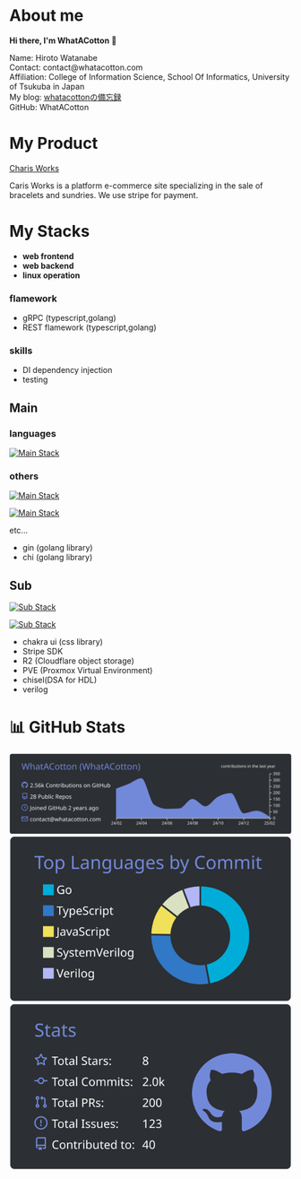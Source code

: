 # About me
**Hi there, I'm WhatACotton** 👋

<p>Name: Hiroto Watanabe<br/>
Contact: contact@whatacotton.com<br/>
Affiliation: College of Information Science, School Of Informatics, University of Tsukuba in Japan<br/>
My blog: <a href="https://blog.whatacotton.com/p/intro">whatacottonの備忘録</a><br/>
GitHub: WhatACotton</p>


# My Product

[Charis Works](https://charis.works)

Caris Works is a platform e-commerce site specializing in the sale of bracelets and sundries. We use stripe for payment.

# My Stacks
- **web frontend**
- **web backend**
- **linux operation**

### flamework

- gRPC (typescript,golang)
- REST flamework (typescript,golang)

### skills

- DI dependency injection
- testing


## Main

### languages
[![Main Stack](https://skillicons.dev/icons?i=ts,go,python,cpp,c)](https://skillicons.dev)

### others
[![Main Stack](https://skillicons.dev/icons?i=arch,ubuntu,linux,obsidian,mysql,github,githubactions,docker)](https://skillicons.dev)

[![Main Stack](https://skillicons.dev/icons?i=react,vite,next,cloudflare,flask)](https://skillicons.dev)

etc...

- gin (golang library)
- chi (golang library)



## Sub

[![Sub Stack](https://skillicons.dev/icons?i=electron,jest,bun,astro,firebase)](https://skillicons.dev)

[![Sub Stack](https://skillicons.dev/icons?i=arduino,nginx,nix,php,cs)](https://skillicons.dev)

- chakra ui (css library)
- Stripe SDK
- R2 (Cloudflare object storage)
- PVE (Proxmox Virtual Environment)
- chisel(DSA for HDL)
- verilog

# 📊 GitHub Stats

![](https://raw.githubusercontent.com/WhatACotton/whatacotton/main/profile-summary-card-output/discord_old_blurple/0-profile-details.svg)
![](https://raw.githubusercontent.com/WhatACotton/whatacotton/main/profile-summary-card-output/discord_old_blurple/2-most-commit-language.svg)
![](https://raw.githubusercontent.com/WhatACotton/whatacotton/main/profile-summary-card-output/discord_old_blurple/3-stats.svg)
